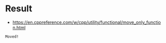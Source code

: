 # Result
- https://en.cppreference.com/w/cpp/utility/functional/move_only_function.html

```bash
Moved!
```
